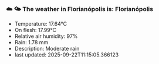 ### ☁️ 🌤️  The weather in Florianópolis is: Florianópolis

- Temperature: 17.64°C
- On flesh: 17.99°C
- Relative air humidity: 97%
- Rain: 1.78 mm
- Description: Moderate rain
- last updated: 2025-09-22T11:15:05.366123

